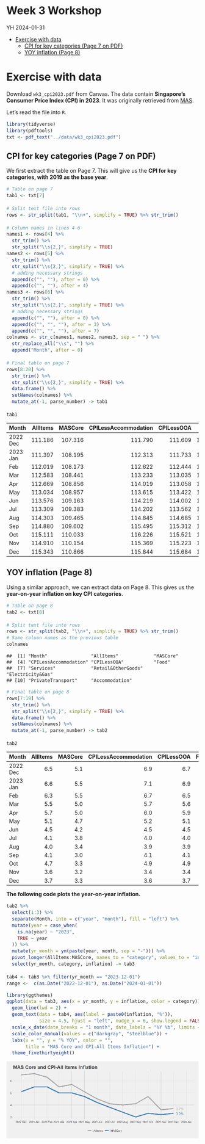 Week 3 Workshop
================
YH
2024-01-31

- [Exercise with data](#exercise-with-data)
  - [CPI for key categories (Page 7 on
    PDF)](#cpi-for-key-categories-page-7-on-pdf)
  - [YOY inflation (Page 8)](#yoy-inflation-page-8)

# Exercise with data

Download `wk3_cpi2023.pdf` from Canvas. The data contain **Singapore’s
Consumer Price Index (CPI) in 2023**. It was originally retrieved from
[MAS](https://www.mas.gov.sg/monetary-policy/consumer-price-developments).

Let’s read the file into `R`.

``` r
library(tidyverse)
library(pdftools)
txt <- pdf_text("../data/wk3_cpi2023.pdf")
```

## CPI for key categories (Page 7 on PDF)

We first extract the table on Page 7. This will give us the **CPI for
key categories, with 2019 as the base year**.

``` r
# Table on page 7
tab1 <- txt[7]

# Split text file into rows
rows <- str_split(tab1, "\\n+", simplify = TRUE) %>% str_trim()
  
# Column names in lines 4-6
names1 <- rows[4] %>%
  str_trim() %>%
  str_split("\\s{2,}", simplify = TRUE)
names2 <- rows[5] %>%
  str_trim() %>%
  str_split("\\s{2,}", simplify = TRUE) %>%
  # adding necessary strings
  append(c("", ""), after = 0) %>%
  append(c("", ""), after = 4)
names3 <- rows[6] %>%
  str_trim() %>%
  str_split("\\s{2,}", simplify = TRUE) %>%
  # adding necessary strings
  append(c("", ""), after = 0) %>%
  append(c("", "", ""), after = 3) %>%
  append(c("", "", ""), after = 7)
colnames <- str_c(names1, names2, names3, sep = " ") %>% 
  str_replace_all("\\s", "") %>%
  append("Month", after = 0)

# Final table on page 7
rows[8:20] %>%
  str_trim() %>%
  str_split("\\s{2,}", simplify = TRUE) %>%
  data.frame() %>%
  setNames(colnames) %>%
  mutate_at(-1, parse_number) -> tab1

tab1
```

<div class="kable-table">

| Month    | AllItems | MASCore | CPILessAccommodation | CPILessOOA |    Food | Services | Retail&OtherGoods | Electricity&Gas | PrivateTransport | Accommodation |
|:---------|---------:|--------:|---------------------:|-----------:|--------:|---------:|------------------:|----------------:|-----------------:|--------------:|
| 2022 Dec |  111.186 | 107.316 |              111.790 |    111.609 | 112.182 |  106.111 |           100.103 |         115.666 |          135.911 |       109.040 |
| 2023 Jan |  111.397 | 108.195 |              112.313 |    111.733 | 113.743 |  106.669 |           100.861 |         115.037 |          134.513 |       108.142 |
| Feb      |  112.019 | 108.173 |              112.622 |    112.444 | 113.818 |  106.270 |           101.676 |         115.321 |          136.608 |       109.876 |
| Mar      |  112.583 | 108.441 |              113.233 |    113.035 | 114.243 |  106.424 |           101.858 |         116.237 |          139.066 |       110.274 |
| Apr      |  112.669 | 108.856 |              114.019 |    113.058 | 114.636 |  107.085 |           102.214 |         113.105 |          141.854 |       107.873 |
| May      |  113.034 | 108.957 |              113.615 |    113.422 | 115.061 |  107.072 |           101.918 |         113.890 |          138.723 |       110.971 |
| Jun      |  113.576 | 109.163 |              114.219 |    114.002 | 115.101 |  107.513 |           101.811 |         113.784 |          141.475 |       111.293 |
| Jul      |  113.309 | 109.383 |              114.202 |    113.562 | 115.293 |  107.744 |           101.976 |         114.498 |          140.174 |       110.139 |
| Aug      |  114.303 | 109.465 |              114.845 |    114.685 | 115.479 |  107.829 |           101.874 |         114.415 |          143.849 |       112.378 |
| Sep      |  114.880 | 109.602 |              115.495 |    115.312 | 115.649 |  108.146 |           101.423 |         114.664 |          147.267 |       112.694 |
| Oct      |  115.111 | 110.033 |              116.226 |    115.521 | 115.855 |  108.610 |           101.832 |         117.147 |          149.612 |       111.151 |
| Nov      |  114.910 | 110.154 |              115.369 |    115.223 | 116.248 |  108.809 |           101.242 |         117.157 |          143.478 |       113.281 |
| Dec      |  115.343 | 110.866 |              115.844 |    115.684 | 116.340 |  110.241 |           101.191 |         117.168 |          142.681 |       113.562 |

</div>

## YOY inflation (Page 8)

Using a similar approach, we can extract data on Page 8. This gives us
the **year-on-year inflation on key CPI categories**.

``` r
# Table on page 8
tab2 <- txt[8]

# Split text file into rows
rows <- str_split(tab2, "\\n+", simplify = TRUE) %>% str_trim()
# Same column names as the previous table
colnames
```

    ##  [1] "Month"                "AllItems"             "MASCore"             
    ##  [4] "CPILessAccommodation" "CPILessOOA"           "Food"                
    ##  [7] "Services"             "Retail&OtherGoods"    "Electricity&Gas"     
    ## [10] "PrivateTransport"     "Accommodation"

``` r
# Final table on page 8
rows[7:19] %>%
  str_trim() %>%
  str_split("\\s{2,}", simplify = TRUE) %>%
  data.frame() %>%
  setNames(colnames) %>%
  mutate_at(-1, parse_number) -> tab2

tab2
```

<div class="kable-table">

| Month    | AllItems | MASCore | CPILessAccommodation | CPILessOOA | Food | Services | Retail&OtherGoods | Electricity&Gas | PrivateTransport | Accommodation |
|:---------|---------:|--------:|---------------------:|-----------:|-----:|---------:|------------------:|----------------:|-----------------:|--------------:|
| 2022 Dec |      6.5 |     5.1 |                  6.9 |        6.7 |  7.5 |      3.7 |               2.8 |            16.5 |             15.5 |           4.7 |
| 2023 Jan |      6.6 |     5.5 |                  7.1 |        6.9 |  8.1 |      4.2 |               3.3 |            11.5 |             14.3 |           5.0 |
| Feb      |      6.3 |     5.5 |                  6.7 |        6.5 |  8.1 |      3.9 |               3.8 |            12.1 |             12.1 |           4.9 |
| Mar      |      5.5 |     5.0 |                  5.7 |        5.6 |  7.7 |      3.4 |               3.3 |            12.2 |              8.6 |           4.8 |
| Apr      |      5.7 |     5.0 |                  6.0 |        5.9 |  7.1 |      4.3 |               2.9 |             2.7 |             10.4 |           4.9 |
| May      |      5.1 |     4.7 |                  5.2 |        5.1 |  6.8 |      3.9 |               2.8 |             3.3 |              7.2 |           4.7 |
| Jun      |      4.5 |     4.2 |                  4.5 |        4.5 |  5.9 |      3.6 |               2.7 |             3.1 |              5.8 |           4.5 |
| Jul      |      4.1 |     3.8 |                  4.0 |        4.0 |  5.3 |      3.6 |               2.6 |            -1.6 |              4.8 |           4.6 |
| Aug      |      4.0 |     3.4 |                  3.9 |        3.9 |  4.8 |      3.1 |               2.0 |            -1.4 |              6.3 |           4.4 |
| Sep      |      4.1 |     3.0 |                  4.1 |        4.1 |  4.3 |      3.1 |               0.9 |            -1.4 |              8.5 |           4.3 |
| Oct      |      4.7 |     3.3 |                  4.9 |        4.9 |  4.1 |      3.4 |               1.6 |             1.8 |             11.7 |           4.2 |
| Nov      |      3.6 |     3.2 |                  3.4 |        3.4 |  4.0 |      3.5 |               1.0 |             1.5 |              4.2 |           4.1 |
| Dec      |      3.7 |     3.3 |                  3.6 |        3.7 |  3.7 |      3.9 |               1.1 |             1.3 |              5.0 |           4.1 |

</div>

**The following code plots the year-on-year inflation.**

``` r
tab2 %>%
  select(1:3) %>%
  separate(Month, into = c("year", "month"), fill = "left") %>%
  mutate(year = case_when(
    is.na(year) ~ "2023",
    TRUE ~ year
  )) %>%
  mutate(yr_month = ym(paste(year, month, sep = "-"))) %>%
  pivot_longer(AllItems:MASCore, names_to = "category", values_to = "inflation") %>%
  select(yr_month, category, inflation) -> tab3

tab4 <- tab3 %>% filter(yr_month == "2023-12-01")
range <-  c(as.Date("2022-12-01"), as.Date("2024-01-01"))
```

``` r
library(ggthemes)
ggplot(data = tab3, aes(x = yr_month, y = inflation, color = category)) +
  geom_line(lwd = 2) +
  geom_text(data = tab4, aes(label = paste0(inflation, "%")), 
            size = 4.5, hjust = "left", nudge_x = 6, show.legend = FALSE) +
  scale_x_date(date_breaks = "1 month", date_labels = "%Y %b", limits = range) +
  scale_color_manual(values = c("darkgray", "steelblue")) +
  labs(x = "", y = "% YOY", color = "", 
       title = "MAS Core and CPI-All Items Inflation") +
  theme_fivethirtyeight()
```

![](03-workshop_files/figure-gfm/unnamed-chunk-5-1.png)<!-- -->
